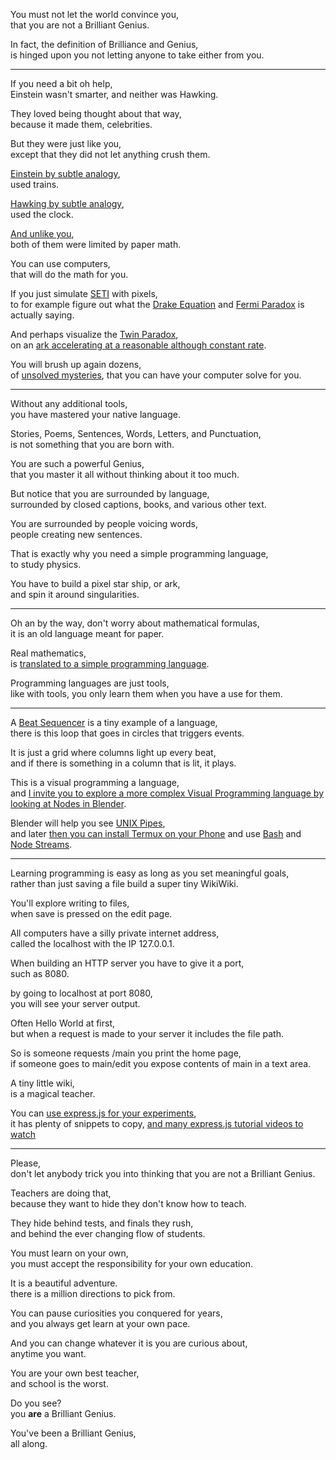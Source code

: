 You must not let the world convince you,\
that you are not a Brilliant Genius.

In fact, the definition of Brilliance and Genius,\
is hinged upon you not letting anyone to take either from you.

---

If you need a bit oh help,\
Einstein wasn't smarter, and neither was Hawking.

They loved being thought about that way,\
because it made them, celebrities.

But they were just like you,\
except that they did not let anything crush them.

[Einstein by subtle analogy](https://www.youtube.com/watch?v=w3ebQK7evbw),\
used trains.

[Hawking by subtle analogy](https://www.youtube.com/watch?v=OoUVSHDbAeM),\
used the clock.

[And unlike you](https://www.youtube.com/watch?v=70MQ-FugwbI\&list=PLRqwX-V7Uu6ZV4yEcW3uDwOgGXKUUsPOM),\
both of them were limited by paper math.

You can use computers,\
that will do the math for you.

If you just simulate [SETI](https://www.youtube.com/watch?v=UVlUy77d-MU) with pixels,\
to for example figure out what the [Drake Equation](https://www.youtube.com/watch?v=2s1qTUqOv88) and [Fermi Paradox](https://www.youtube.com/watch?v=sNhhvQGsMEc) is actually saying.

And perhaps visualize the [Twin Paradox](https://www.youtube.com/watch?v=nRuVGOm7560),\
on an [ark accelerating at a reasonable although constant rate](https://www.youtube.com/watch?v=dB91TJHa-NY).

You will brush up again dozens,\
of [unsolved mysteries](https://www.youtube.com/watch?v=v4JXjYCgQK4), that you can have your computer solve for you.

---

Without any additional tools,\
you have mastered your native language.

Stories, Poems, Sentences, Words, Letters, and Punctuation,\
is not something that you are born with.

You are such a powerful Genius,\
that you master it all without thinking about it too much.

But notice that you are surrounded by language,\
surrounded by closed captions, books, and various other text.

You are surrounded by people voicing words,\
people creating new sentences.

That is exactly why you need a simple programming language,\
to study physics.

You have to build a pixel star ship, or ark,\
and spin it around singularities.

---

Oh an by the way, don't worry about mathematical formulas,\
it is an old language meant for paper.

Real mathematics,\
is [translated to a simple programming language](https://github.com/Jam3/math-as-code).

Programming languages are just tools,\
like with tools, you only learn them when you have a use for them.

---

A [Beat Sequencer](https://www.youtube.com/watch?v=YzYA1i9SZ8A) is a tiny example of a language,\
there is this loop that goes in circles that triggers events.

It is just a grid where columns light up every beat,\
and if there is something in a column that is lit, it plays.

This is a visual programming a language,\
and [I invite you to explore a more complex Visual Programming language by looking at Nodes in Blender](https://www.youtube.com/watch?v=52UYqe3zdxQ).

Blender will help you see [UNIX Pipes](https://www.youtube.com/watch?v=bKzonnwoR2I),\
and later [then you can install Termux on your Phone](https://www.youtube.com/watch?v=3I1LmWhY9Ig) and use [Bash](https://www.youtube.com/watch?v=v-F3YLd6oMw) and [Node Streams](https://www.youtube.com/watch?v=GlybFFMXXmQ).

---

Learning programming is easy as long as you set meaningful goals,\
rather than just saving a file build a super tiny WikiWiki.

You'll explore writing to files,\
when save is pressed on the edit page.

All computers have a silly private internet address,\
called the localhost with the IP 127.0.0.1.

When building an HTTP server you have to give it a port,\
such as 8080.

by going to localhost at port 8080,\
you will see your server output.

Often Hello World at first,\
but when a request is made to your server it includes the file path.

So is someone requests /main you print the home page,\
if someone goes to main/edit you expose contents of main in a text area.

A tiny little wiki,\
is a magical teacher.

You can [use express.js for your experiments](https://expressjs.com/),\
it has plenty of snippets to copy, [and many express.js tutorial videos to watch](https://www.youtube.com/results?search_query=express.js+tutorial)

---

Please,\
don't let anybody trick you into thinking that you are not a Brilliant Genius.

Teachers are doing that,\
because they want to hide they don't know how to teach.

They hide behind tests, and finals they rush,\
and behind the ever changing flow of students.

You must learn on your own,\
you must accept the responsibility for your own education.

It is a beautiful adventure.\
there is a million directions to pick from.

You can pause curiosities you conquered for years,\
and you always get learn at your own pace.

And you can change whatever it is you are curious about,\
anytime you want.

You are your own best teacher,\
and school is the worst.

Do you see?\
you **are** a Brilliant Genius.

You've been a Brilliant Genius,\
all along.
